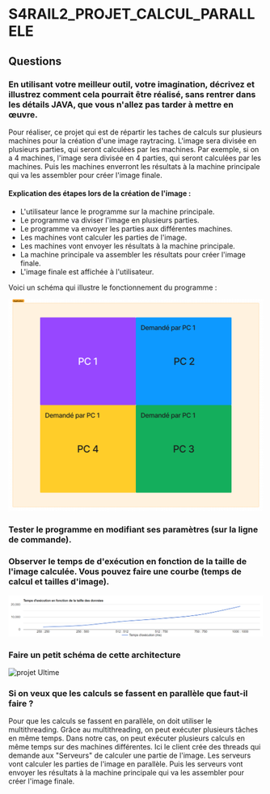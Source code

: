 # S4RAIL2_PROJET_CALCUL_PARALLELE

## Questions
### En utilisant votre meilleur outil, votre imagination, décrivez et illustrez comment cela pourrait être réalisé, sans rentrer dans les détails JAVA, que vous n'allez pas tarder à mettre en œuvre.

Pour réaliser, ce projet qui est de répartir les taches de calculs sur plusieurs machines pour la création d'une image raytracing.
L'image sera divisée en plusieurs parties, qui seront calculées par les machines.
Par exemple, si on a 4 machines, l'image sera divisée en 4 parties, qui seront calculées par les machines. Puis les machines enverront les résultats à la machine principale qui va les assembler pour créer l'image finale.

#### Explication des étapes lors de la création de l'image :
- L'utilisateur lance le programme sur la machine principale.
- Le programme va diviser l'image en plusieurs parties.
- Le programme va envoyer les parties aux différentes machines.
- Les machines vont calculer les parties de l'image.
- Les machines vont envoyer les résultats à la machine principale.
- La machine principale va assembler les résultats pour créer l'image finale.
- L'image finale est affichée à l'utilisateur.

Voici un schéma qui illustre le fonctionnement du programme :

<img src="resources/Projet_ULTIME_RMI.png" alt="projet Ultime" width="600"/>

### Tester le programme en modifiant ses paramètres (sur la ligne de commande).
### Observer le temps de d'exécution en fonction de la taille de l'image calculée. Vous pouvez faire une courbe (temps de calcul et tailles d'image).

<img src="resources/Grapghique_taille_temps.png" alt="temps de calcul"/>


### Faire un petit schéma de cette architecture

<img src="resources/schéma_architechture.png" alt="projet Ultime" width="600"/>


### Si on veux que les calculs se fassent en parallèle que faut-il faire ?

Pour que les calculs se fassent en parallèle, on doit utiliser le multithreading. Grâce au multithreading, on peut exécuter plusieurs tâches en même temps. Dans notre cas, on peut exécuter plusieurs calculs en même temps sur des machines différentes. Ici le client crée des threads qui demande aux "Serveurs" de calculer une partie de l'image. Les serveurs vont calculer les parties de l'image en parallèle. Puis les serveurs vont envoyer les résultats à la machine principale qui va les assembler pour créer l'image finale.
